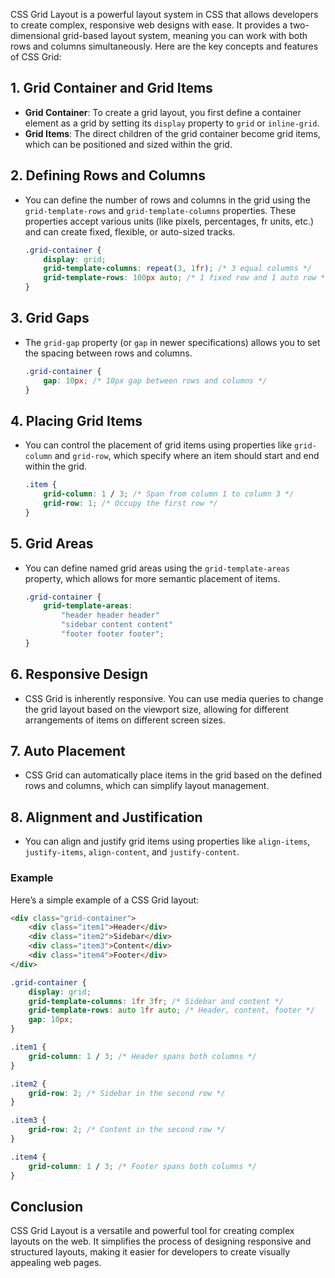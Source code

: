 CSS Grid Layout is a powerful layout system in CSS that allows developers to create complex, responsive web designs with ease. It provides a two-dimensional grid-based layout system, meaning you can work with both rows and columns simultaneously. Here are the key concepts and features of CSS Grid:

## 1. Grid Container and Grid Items
- **Grid Container**: To create a grid layout, you first define a container element as a grid by setting its `display` property to `grid` or `inline-grid`.
- **Grid Items**: The direct children of the grid container become grid items, which can be positioned and sized within the grid.

## 2. Defining Rows and Columns
- You can define the number of rows and columns in the grid using the `grid-template-rows` and `grid-template-columns` properties. These properties accept various units (like pixels, percentages, fr units, etc.) and can create fixed, flexible, or auto-sized tracks.

  ```css
  .grid-container {
      display: grid;
      grid-template-columns: repeat(3, 1fr); /* 3 equal columns */
      grid-template-rows: 100px auto; /* 1 fixed row and 1 auto row */
  }
  ```

## 3. Grid Gaps
- The `grid-gap` property (or `gap` in newer specifications) allows you to set the spacing between rows and columns.

  ```css
  .grid-container {
      gap: 10px; /* 10px gap between rows and columns */
  }
  ```

## 4. Placing Grid Items
- You can control the placement of grid items using properties like `grid-column` and `grid-row`, which specify where an item should start and end within the grid.

  ```css
  .item {
      grid-column: 1 / 3; /* Span from column 1 to column 3 */
      grid-row: 1; /* Occupy the first row */
  }
  ```

## 5. Grid Areas
- You can define named grid areas using the `grid-template-areas` property, which allows for more semantic placement of items.

  ```css
  .grid-container {
      grid-template-areas: 
          "header header header"
          "sidebar content content"
          "footer footer footer";
  }
  ```

## 6. Responsive Design
- CSS Grid is inherently responsive. You can use media queries to change the grid layout based on the viewport size, allowing for different arrangements of items on different screen sizes.

## 7. Auto Placement
- CSS Grid can automatically place items in the grid based on the defined rows and columns, which can simplify layout management.

## 8. Alignment and Justification
- You can align and justify grid items using properties like `align-items`, `justify-items`, `align-content`, and `justify-content`.

### Example
Here’s a simple example of a CSS Grid layout:

```html
<div class="grid-container">
    <div class="item1">Header</div>
    <div class="item2">Sidebar</div>
    <div class="item3">Content</div>
    <div class="item4">Footer</div>
</div>
```

```css
.grid-container {
    display: grid;
    grid-template-columns: 1fr 3fr; /* Sidebar and content */
    grid-template-rows: auto 1fr auto; /* Header, content, footer */
    gap: 10px;
}

.item1 {
    grid-column: 1 / 3; /* Header spans both columns */
}

.item2 {
    grid-row: 2; /* Sidebar in the second row */
}

.item3 {
    grid-row: 2; /* Content in the second row */
}

.item4 {
    grid-column: 1 / 3; /* Footer spans both columns */
}
```

## Conclusion
CSS Grid Layout is a versatile and powerful tool for creating complex layouts on the web. It simplifies the process of designing responsive and structured layouts, making it easier for developers to create visually appealing web pages.